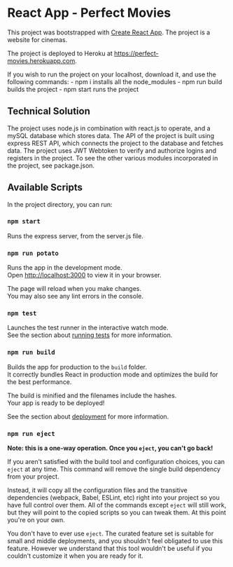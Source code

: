 # React App - Perfect Movies

This project was bootstrapped with [Create React App](https://github.com/facebook/create-react-app).
The project is a website for cinemas.

The project is deployed to Heroku at https://perfect-movies.herokuapp.com.

If you wish to run the project on your localhost, download it, and use the following commands:
    - npm i
    installs all the node_modules
    - npm run build
    builds the project
    - npm start
    runs the project


## Technical Solution
The project uses node.js in combination with react.js to operate, and a mySQL database which stores data.
The API of the project is built using express REST API, which connects the project to the database and fetches data.
The project uses JWT Webtoken to verify and authorize logins and registers in the project.
To see the other various modules incorporated in the project, see package.json.


## Available Scripts

In the project directory, you can run:

### `npm start`

Runs the express server, from the server.js file.

### `npm run potato`

Runs the app in the development mode.\
Open [http://localhost:3000](http://localhost:3000) to view it in your browser.

The page will reload when you make changes.\
You may also see any lint errors in the console.

### `npm test`

Launches the test runner in the interactive watch mode.\
See the section about [running tests](https://facebook.github.io/create-react-app/docs/running-tests) for more information.

### `npm run build`

Builds the app for production to the `build` folder.\
It correctly bundles React in production mode and optimizes the build for the best performance.

The build is minified and the filenames include the hashes.\
Your app is ready to be deployed!

See the section about [deployment](https://facebook.github.io/create-react-app/docs/deployment) for more information.

### `npm run eject`

**Note: this is a one-way operation. Once you `eject`, you can't go back!**

If you aren't satisfied with the build tool and configuration choices, you can `eject` at any time. This command will remove the single build dependency from your project.

Instead, it will copy all the configuration files and the transitive dependencies (webpack, Babel, ESLint, etc) right into your project so you have full control over them. All of the commands except `eject` will still work, but they will point to the copied scripts so you can tweak them. At this point you're on your own.

You don't have to ever use `eject`. The curated feature set is suitable for small and middle deployments, and you shouldn't feel obligated to use this feature. However we understand that this tool wouldn't be useful if you couldn't customize it when you are ready for it.